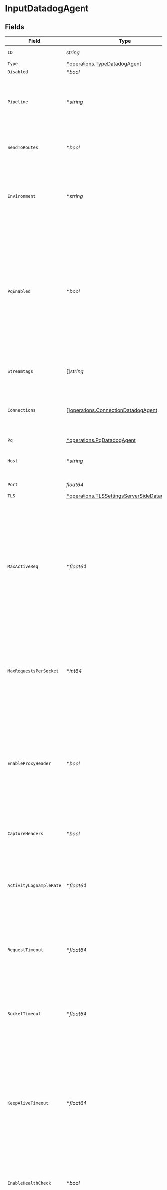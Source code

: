 # InputDatadogAgent


## Fields

| Field                                                                                                                                                                                                                                                                  | Type                                                                                                                                                                                                                                                                   | Required                                                                                                                                                                                                                                                               | Description                                                                                                                                                                                                                                                            |
| ---------------------------------------------------------------------------------------------------------------------------------------------------------------------------------------------------------------------------------------------------------------------- | ---------------------------------------------------------------------------------------------------------------------------------------------------------------------------------------------------------------------------------------------------------------------- | ---------------------------------------------------------------------------------------------------------------------------------------------------------------------------------------------------------------------------------------------------------------------- | ---------------------------------------------------------------------------------------------------------------------------------------------------------------------------------------------------------------------------------------------------------------------- |
| `ID`                                                                                                                                                                                                                                                                   | *string*                                                                                                                                                                                                                                                               | :heavy_check_mark:                                                                                                                                                                                                                                                     | Unique ID for this input                                                                                                                                                                                                                                               |
| `Type`                                                                                                                                                                                                                                                                 | [*operations.TypeDatadogAgent](../../models/operations/typedatadogagent.md)                                                                                                                                                                                            | :heavy_minus_sign:                                                                                                                                                                                                                                                     | N/A                                                                                                                                                                                                                                                                    |
| `Disabled`                                                                                                                                                                                                                                                             | **bool*                                                                                                                                                                                                                                                                | :heavy_minus_sign:                                                                                                                                                                                                                                                     | N/A                                                                                                                                                                                                                                                                    |
| `Pipeline`                                                                                                                                                                                                                                                             | **string*                                                                                                                                                                                                                                                              | :heavy_minus_sign:                                                                                                                                                                                                                                                     | Pipeline to process data from this Source before sending it through the Routes                                                                                                                                                                                         |
| `SendToRoutes`                                                                                                                                                                                                                                                         | **bool*                                                                                                                                                                                                                                                                | :heavy_minus_sign:                                                                                                                                                                                                                                                     | Select whether to send data to Routes, or directly to Destinations.                                                                                                                                                                                                    |
| `Environment`                                                                                                                                                                                                                                                          | **string*                                                                                                                                                                                                                                                              | :heavy_minus_sign:                                                                                                                                                                                                                                                     | Optionally, enable this config only on a specified Git branch. If empty, will be enabled everywhere.                                                                                                                                                                   |
| `PqEnabled`                                                                                                                                                                                                                                                            | **bool*                                                                                                                                                                                                                                                                | :heavy_minus_sign:                                                                                                                                                                                                                                                     | Use a disk queue to minimize data loss when connected services block. See [Cribl Docs](https://docs.cribl.io/stream/persistent-queues) for PQ defaults (Cribl-managed Cloud Workers) and configuration options (on-prem and hybrid Workers).                           |
| `Streamtags`                                                                                                                                                                                                                                                           | []*string*                                                                                                                                                                                                                                                             | :heavy_minus_sign:                                                                                                                                                                                                                                                     | Tags for filtering and grouping in @{product}                                                                                                                                                                                                                          |
| `Connections`                                                                                                                                                                                                                                                          | [][operations.ConnectionDatadogAgent](../../models/operations/connectiondatadogagent.md)                                                                                                                                                                               | :heavy_minus_sign:                                                                                                                                                                                                                                                     | Direct connections to Destinations, and optionally via a Pipeline or a Pack                                                                                                                                                                                            |
| `Pq`                                                                                                                                                                                                                                                                   | [*operations.PqDatadogAgent](../../models/operations/pqdatadogagent.md)                                                                                                                                                                                                | :heavy_minus_sign:                                                                                                                                                                                                                                                     | N/A                                                                                                                                                                                                                                                                    |
| `Host`                                                                                                                                                                                                                                                                 | **string*                                                                                                                                                                                                                                                              | :heavy_minus_sign:                                                                                                                                                                                                                                                     | Address to bind on. Defaults to 0.0.0.0 (all addresses).                                                                                                                                                                                                               |
| `Port`                                                                                                                                                                                                                                                                 | *float64*                                                                                                                                                                                                                                                              | :heavy_check_mark:                                                                                                                                                                                                                                                     | Port to listen on                                                                                                                                                                                                                                                      |
| `TLS`                                                                                                                                                                                                                                                                  | [*operations.TLSSettingsServerSideDatadogAgent](../../models/operations/tlssettingsserversidedatadogagent.md)                                                                                                                                                          | :heavy_minus_sign:                                                                                                                                                                                                                                                     | N/A                                                                                                                                                                                                                                                                    |
| `MaxActiveReq`                                                                                                                                                                                                                                                         | **float64*                                                                                                                                                                                                                                                             | :heavy_minus_sign:                                                                                                                                                                                                                                                     | Maximum number of active requests allowed per Worker Process. Set to 0 for unlimited. Caution: Increasing the limit above the default value, or setting it to unlimited, may degrade performance and reduce throughput.                                                |
| `MaxRequestsPerSocket`                                                                                                                                                                                                                                                 | **int64*                                                                                                                                                                                                                                                               | :heavy_minus_sign:                                                                                                                                                                                                                                                     | Maximum number of requests per socket before @{product} instructs the client to close the connection. Default is 0 (unlimited).                                                                                                                                        |
| `EnableProxyHeader`                                                                                                                                                                                                                                                    | **bool*                                                                                                                                                                                                                                                                | :heavy_minus_sign:                                                                                                                                                                                                                                                     | Extract the client IP and port from PROXY protocol v1/v2. When enabled, the X-Forwarded-For header is ignored. Disable to use the X-Forwarded-For header for client IP extraction.                                                                                     |
| `CaptureHeaders`                                                                                                                                                                                                                                                       | **bool*                                                                                                                                                                                                                                                                | :heavy_minus_sign:                                                                                                                                                                                                                                                     | Add request headers to events, in the __headers field                                                                                                                                                                                                                  |
| `ActivityLogSampleRate`                                                                                                                                                                                                                                                | **float64*                                                                                                                                                                                                                                                             | :heavy_minus_sign:                                                                                                                                                                                                                                                     | How often request activity is logged at the `info` level. A value of 1 would log every request, 10 every 10th request, etc.                                                                                                                                            |
| `RequestTimeout`                                                                                                                                                                                                                                                       | **float64*                                                                                                                                                                                                                                                             | :heavy_minus_sign:                                                                                                                                                                                                                                                     | How long to wait for an incoming request to complete before aborting it. Use 0 to disable.                                                                                                                                                                             |
| `SocketTimeout`                                                                                                                                                                                                                                                        | **float64*                                                                                                                                                                                                                                                             | :heavy_minus_sign:                                                                                                                                                                                                                                                     | How long @{product} should wait before assuming that an inactive socket has timed out. To wait forever, set to 0.                                                                                                                                                      |
| `KeepAliveTimeout`                                                                                                                                                                                                                                                     | **float64*                                                                                                                                                                                                                                                             | :heavy_minus_sign:                                                                                                                                                                                                                                                     | After the last response is sent, @{product} will wait this long for additional data before closing the socket connection. Minimum 1 second, maximum 600 seconds (10 minutes).                                                                                          |
| `EnableHealthCheck`                                                                                                                                                                                                                                                    | **bool*                                                                                                                                                                                                                                                                | :heavy_minus_sign:                                                                                                                                                                                                                                                     | Expose the /cribl_health endpoint, which returns 200 OK when this Source is healthy                                                                                                                                                                                    |
| `IPAllowlistRegex`                                                                                                                                                                                                                                                     | **string*                                                                                                                                                                                                                                                              | :heavy_minus_sign:                                                                                                                                                                                                                                                     | Messages from matched IP addresses will be processed, unless also matched by the denylist                                                                                                                                                                              |
| `IPDenylistRegex`                                                                                                                                                                                                                                                      | **string*                                                                                                                                                                                                                                                              | :heavy_minus_sign:                                                                                                                                                                                                                                                     | Messages from matched IP addresses will be ignored. This takes precedence over the allowlist.                                                                                                                                                                          |
| `ExtractMetrics`                                                                                                                                                                                                                                                       | **bool*                                                                                                                                                                                                                                                                | :heavy_minus_sign:                                                                                                                                                                                                                                                     | Toggle to Yes to extract each incoming metric to multiple events, one per data point. This works well when sending metrics to a statsd-type output. If sending metrics to DatadogHQ or any destination that accepts arbitrary JSON, leave toggled to No (the default). |
| `Metadata`                                                                                                                                                                                                                                                             | [][operations.MetadatumDatadogAgent](../../models/operations/metadatumdatadogagent.md)                                                                                                                                                                                 | :heavy_minus_sign:                                                                                                                                                                                                                                                     | Fields to add to events from this input                                                                                                                                                                                                                                |
| `ProxyMode`                                                                                                                                                                                                                                                            | [*operations.ProxyModeDatadogAgent](../../models/operations/proxymodedatadogagent.md)                                                                                                                                                                                  | :heavy_minus_sign:                                                                                                                                                                                                                                                     | N/A                                                                                                                                                                                                                                                                    |
| `Description`                                                                                                                                                                                                                                                          | **string*                                                                                                                                                                                                                                                              | :heavy_minus_sign:                                                                                                                                                                                                                                                     | N/A                                                                                                                                                                                                                                                                    |
